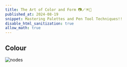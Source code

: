 ```yaml
---
title: The Art of Color and Form 📷🪄🪅🪬
published_at: 2024-08-19
snippet: Mastering Palettes and Pen Tool Techniques!!
disable_html_sanitization: true
allow_math: true
---
```


## Colour

![nodes](benzier.jpeg)